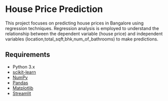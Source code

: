 # House Price Prediction

This project focuses on predicting house prices in Bangalore using regression techniques. Regression analysis is employed to understand the relationship between the dependent variable (house price) and independent variables (location,total_sqft,bhk,num_of_bathrooms) to make predictions.

## Requirements

- Python 3.x
- [scikit-learn](https://scikit-learn.org/stable/)
- [NumPy](https://numpy.org/)
- [Pandas](https://pandas.pydata.org/)
- [Matplotlib](https://matplotlib.org/)
- [Streamlit](https://streamlit.io/)
